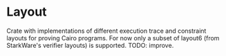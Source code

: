 # Layout

Crate with implementations of different execution trace and constraint layouts for proving Cairo programs. For now only a subset of layout6 (from StarkWare's verifier layouts) is supported. TODO: improve.